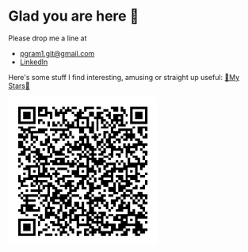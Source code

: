 # Glad you are here 👋

Please drop me a line at

- [pgram1.git@gmail.com](mailto:pgram1.git@gmail.com)
- [LinkedIn](https://www.linkedin.com/in/pgram1/)

Here's some stuff I find interesting, amusing or straight up useful: [🌟My Stars🌟](https://github.com/pgram1?direction=desc&sort=stars&tab=stars)

![contact-qrcode](qrcontact.png)
